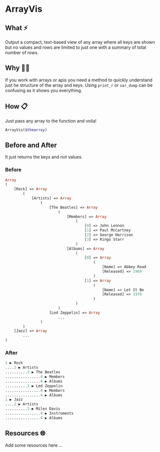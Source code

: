 # ArrayVis


## What ⚡
Output a compact, text-based view of any array where all keys are shown but no values and rows are limited to just one with a summary of total number of rows. 
## Why 🤷‍♂️
If you work with arrays or apis you need a method to quickly understand just he structure of the array and keys. Using `print_r` or `var_dump` can be confusing as it shows you everything. 
## How 📋
Just pass any array to the function and voila!

```php
ArrayVis($thearray)
```

## Before and After
It just returns the keys and not values. 
### Before
```php
Array
(
    [Rock] => Array
        (
            [Artists] => Array
                (
                    [The Beatles] => Array
                        (
                            [Members] => Array
                                (
                                    [0] => John Lennon
                                    [1] => Paul McCartney
                                    [2] => George Harrison
                                    [3] => Ringo Starr
                                )
                            [Albums] => Array
                                (
                                    [0] => Array
                                        (
                                            [Name] => Abbey Road
                                            [Released] => 1969
                                        )
                                    [1] => Array
                                        (
                                            [Name] => Let It Be
                                            [Released] => 1970
                                        )
                                )
                        )
                    [Led Zeppelin] => Array
                        ...
                )
        )
    [Jazz] => Array
        ...
)

```

### After
```php
1 ▶️ Rock
....2 ▶️ Artists
..........3 ▶️ The Beatles
................4 ▶️ Members
................4 ▶️ Albums
..........3 ▶️ Led Zeppelin
................4 ▶️ Members
................4 ▶️ Albums
1 ▶️ Jazz
....2 ▶️ Artists
..........3 ▶️ Miles Davis
................4 ▶️ Instruments
................4 ▶️ Albums

```

## Resources 🌐
Add some resources here ... 